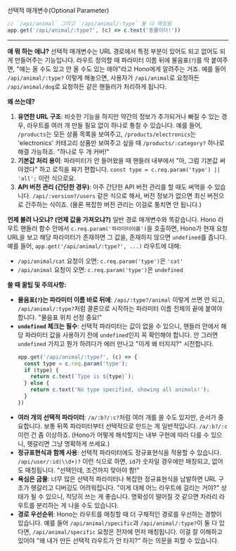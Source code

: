 선택적 매개변수(Optional Parameter)

```javascript
// `/api/animal` 그리고 `/api/animal/:type` 둘 다 매칭됨
app.get('/api/animal/:type?', (c) => c.text('동물이다!'))
```

---

**얘 뭐 하는 애냐?**
선택적 매개변수는 URL 경로에서 특정 부분이 있어도 되고 없어도 되게 만들어주는 기능입니다. 라우트 정의할 때 파라미터 이름 뒤에 물음표(`?`)를 딱 붙여주면, "얘는 올 수도 있고 안 올 수도 있는 애야"라고 Hono에게 알려주는 거죠. 예를 들어 `/api/animal/:type?` 이렇게 해놓으면, 사용자가 `/api/animal`로 요청하든 `/api/animal/dog`로 요청하든 같은 핸들러가 처리하게 됩니다.

**왜 쓰는데?**
1.  **유연한 URL 구조**: 비슷한 기능을 하지만 약간의 정보가 추가되거나 빠질 수 있는 경우, 라우트를 여러 개 만들 필요 없이 하나로 퉁칠 수 있습니다. 예를 들어, `/products`는 모든 상품 목록을 보여주고, `/products/electronics`는 'electronics' 카테고리 상품만 보여주고 싶을 때 `/products/:category?` 하나로 해결 가능하죠. "하나로 두 개 커버!"
2.  **기본값 처리 용이**: 파라미터가 안 들어왔을 때 핸들러 내부에서 "아, 그럼 기본값 써야겠다" 하고 로직을 짜기 편합니다. `const type = c.req.param('type') || 'all';` 이런 식으로요.
3.  **API 버전 관리 (간단한 경우)**: 아주 간단한 API 버전 관리를 할 때도 써먹을 수 있습니다. `/api/:version?/users` 같은 식으로 해서, 버전 정보가 없으면 최신 버전으로 간주하는 식이죠. (물론 복잡한 버전 관리는 이걸로 퉁치면 안 됩니다.)

**언제 불려 나오냐? (언제 값을 가져오냐?)**
일반 경로 매개변수와 똑같습니다. Hono 라우트 핸들러 함수 안에서 `c.req.param('파라미터이름')`을 호출하면, Hono가 현재 요청 URL을 보고 해당 파라미터가 존재하면 그 값을, 존재하지 않으면 `undefined`를 줍니다.
예를 들어, `app.get('/api/animal/:type?', ...)` 라우트에 대해:
*   `/api/animal/cat` 요청이 오면: `c.req.param('type')`은 `'cat'`
*   `/api/animal` 요청이 오면: `c.req.param('type')`은 `undefined`

**쓸 때 꿀팁 및 주의사항:**
*   **물음표(`?`)는 파라미터 이름 바로 뒤에**: `/api/:type?/animal` 이렇게 쓰면 안 되고, `/api/animal/:type?`처럼 콜론으로 시작하는 파라미터 이름 전체의 끝에 붙여야 합니다. "물음표 위치 선정 중요!"
*   **`undefined` 체크는 필수**: 선택적 파라미터는 값이 없을 수 있으니, 핸들러 안에서 해당 파라미터 값을 사용하기 전에 `undefined`인지 꼭 확인해야 합니다. 안 그러면 `undefined` 가지고 뭔가 하려다가 에러 만나고 "이게 왜 터지지?" 시전합니다.
    ```javascript
    app.get('/api/animal/:type?', (c) => {
      const type = c.req.param('type');
      if (type) {
        return c.text(`Type is ${type}`);
      } else {
        return c.text('No type specified, showing all animals!');
      }
    })
    ```
*   **여러 개의 선택적 파라미터**: `/a/:b?/:c?`처럼 여러 개를 쓸 수도 있지만, 순서가 중요합니다. 보통 뒤쪽 파라미터부터 선택적으로 만드는 게 일반적입니다. `/a/:b?/:c` 이런 건 좀 이상하죠. (Hono가 어떻게 해석할지는 내부 구현에 따라 다를 수 있으니, 헷갈리면 그냥 명확하게 쓰세요.)
*   **정규표현식과 함께 사용**: 선택적 파라미터에도 정규표현식을 적용할 수 있습니다. `/api/user/:id(\\d+)?` 이런 식으로 하면, `id`가 숫자일 경우에만 매칭되고, 없어도 매칭됩니다. "선택인데, 조건까지 맞아야 함!"
*   **욕심은 금물**: 너무 많은 선택적 파라미터나 복잡한 정규표현식을 남발하면 URL 구조가 헷갈리고 디버깅도 어려워집니다. "이게 대체 어느 라우트에 걸리는 거야?" 상태가 될 수 있으니, 적당히 쓰는 게 좋습니다. 명확성이 떨어질 것 같으면 차라리 라우트를 분리하는 게 나을 수도 있습니다.
*   **경로 우선순위**: Hono는 라우트를 매칭할 때 더 구체적인 경로를 우선하는 경향이 있습니다. 예를 들어 `/api/animal/specific`과 `/api/animal/:type?`이 둘 다 있다면, `/api/animal/specific` 요청은 전자에 먼저 매칭됩니다. 이걸 잘 이해하고 있어야 "왜 내가 만든 선택적 라우트가 안 타지?" 하는 의문을 피할 수 있습니다.